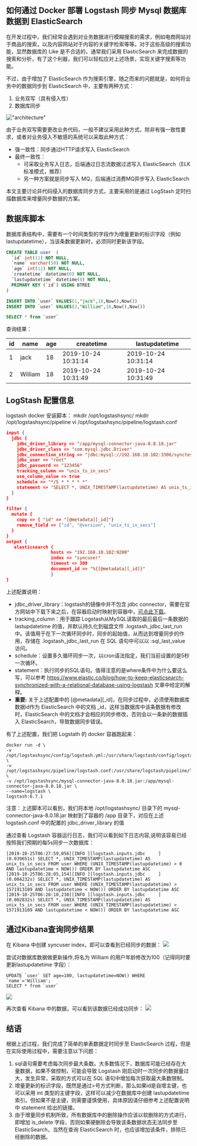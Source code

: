 ## 如何通过 Docker 部署 Logstash 同步 Mysql 数据库数据到 ElasticSearch

在开发过程中，我们经常会遇到对业务数据进行模糊搜索的需求，例如电商网站对于商品的搜索，以及内容网站对于内容的关键字检索等等。对于这些高级的搜索功能，显然数据库的 Like 是不合适的，通常我们采用 ElasticSearch 来完成数据的搜索和分析，有了这个利器，我们可以轻松应对上述场景，实现关键字搜索等功能。

不过，由于增加了 ElasticSearch 作为搜索引擎，随之而来的问题就是，如何将业务中的数据同步到 ElasticSearch 中，主要有两种方式：
1. 业务双写（具有侵入性）
2. 数据库同步 

!["architecture"](../img/logstash_architecture.png)

由于业务双写需要更改业务代码，一般不建议采用此种方式，除非有强一致性要求，或者对业务侵入不敏感的系统可以采取此种方式：
+ 强一致性：同步通过HTTP请求写入 ElasticSearch
+ 最终一致性：
    + 可采取业务写入日志，后端通过日志流数据过滤写入 ElasticSearch（ELK标准模式，推荐）
    + 另一种方案就是同步写入 MQ，后端通过消费MQ异步写入 ElasticSearch

本文主要讨论非代码侵入的数据库同步方式，主要采用的是通过 LogStash 定时扫描数据库来增量同步数据的方案。

## 数据库脚本
数据库表结构中，需要有一个时间类型的字段作为增量更新的标识字段（例如 lastupdatetime），当该条数据更新时，必须同时更新该字段。

``` sql
CREATE TABLE user  (
  `id` int(11) NOT NULL,
  `name` varchar(50) NOT NULL,
  `age` int(11) NOT NULL,
  `createtime` datetime(0) NOT NULL,
  `lastupdatetime` datetime(0) NOT NULL,
  PRIMARY KEY (`id`) USING BTREE
) 

INSERT INTO `user` VALUES(1,"jack",18,Now(),Now())
INSERT INTO `user` VALUES(2,"William",18,Now(),Now())

SELECT * from `user`
```
查询结果：

|id|name|age|createtime|lastupdatetime|
|--|--|--|--|--|
|1|jack|18|2019-10-24 10:31:14|2019-10-24 10:31:14|
|2|William|	18|2019-10-24 10:31:49|2019-10-24 10:31:49|

## LogStash 配置信息
logstash docker 安装脚本：
mkdir /opt/logstashsync/
mkdir /opt/logstashsync/pipeline
vi /opt/logstashsync/pipeline/logstash.conf

``` json
input {
  jdbc {
    jdbc_driver_library => "/app/mysql-connector-java-8.0.18.jar"
    jdbc_driver_class => "com.mysql.jdbc.Driver"
    jdbc_connection_string => "jdbc:mysql://192.168.10.102:3306/synctest"
    jdbc_user => "root"
    jdbc_password => "123456"
    tracking_column => "unix_ts_in_secs"
    use_column_value => true
    schedule => "*/5 * * * * *" 
    statement => "SELECT *, UNIX_TIMESTAMP(lastupdatetime) AS unix_ts_in_secs FROM user WHERE (UNIX_TIMESTAMP(lastupdatetime) > :sql_last_value AND lastupdatetime < NOW()) ORDER BY lastupdatetime ASC"
  }
}

filter {
  mutate {
    copy => { "id" => "[@metadata][_id]"} 
    remove_field => ["id", "@version", "unix_ts_in_secs"]
  }
}
output {
   elasticsearch {
                 hosts => "192.168.10.102:9200"
                 index => "syncuser"
                 timeout => 300
                 document_id => "%{[@metadata][_id]}" 
                 }
}
```
上述配置说明：
+ jdbc_driver_library：logstash的镜像中并不包含 jdbc connector，需要在官方网站中下载下来之后，在容器启动时映射到容器中，[可点此下载](https://dev.mysql.com/downloads/connector/j/)。
&nbsp;
+ tracking_column：用于跟踪 Logstash从MySQL读取的最后最后一条数据的 lastupdatetime 的值，并默认持久化到磁盘文件 .logstash_jdbc_last_run 中。该值用于在下一次循环同步时，同步的起始值，从而达到增量同步的作用，存储在 .logstash_jdbc_last_run 在 SQL 语句中可以以 :sql_last_value 访问。
&nbsp;
+ schedule：设置多久循环同步一次，以cron语法指定，我们当前设置的是5秒一次循环。
&nbsp;
+ statement：执行同步的SQL语句。值得注意的是where条件中为什么要这么写，可以参考 https://www.elastic.co/blog/how-to-keep-elasticsearch-synchronized-with-a-relational-database-using-logstash 文章中给定的解释。
&nbsp;
+ **重要:** 关于上述配置中的 [@metadata][_id]，在同步过程中，必须使用数据库数据id作为 ElasticSearch 中的文档 _id，这样当数据库中该条数据有修改时，ElasticSearch 中的文档才会相应的同步修改，否则会以一条新的数据插入 ElasticSearch，导致数据同步错误。

有了上述配置，我们把 Logstath 的 docker 容器跑起来：
```
docker run -d \
-v /opt/logstashsync/config/logstash.yml:/usr/share/logstash/config/logstash.yml \
-v /opt/logstashsync/pipeline/logstash.conf:/usr/share/logstash/pipeline/logstash.conf \
-v /opt/logstashsync/mysql-connector-java-8.0.18.jar:/app/mysql-connector-java-8.0.18.jar \
--name=logstash \
logstash:6.7.1
```
注意：上述脚本可以看到，我们将本地 /opt/logstashsync/ 目录下的 mysql-connector-java-8.0.18.jar 映射到了容器的 /app 目录下，对应在上述 logstash.conf 中的配置的 jdbc_driver_library 的值

通过查看 Logstash 容器运行日志，我们可以看到如下日志内容,说明该容易已经按照我们预期的每5s同步一次数据库：
```
[2019-10-25T06:27:59,056][INFO ][logstash.inputs.jdbc     ] (0.039651s) SELECT *, UNIX_TIMESTAMP(lastupdatetime) AS unix_ts_in_secs FROM user WHERE (UNIX_TIMESTAMP(lastupdatetime) > 0 AND lastupdatetime < NOW()) ORDER BY lastupdatetime ASC
[2019-10-25T06:28:05,154][INFO ][logstash.inputs.jdbc     ] (0.004232s) SELECT *, UNIX_TIMESTAMP(lastupdatetime) AS unix_ts_in_secs FROM user WHERE (UNIX_TIMESTAMP(lastupdatetime) > 1571913109 AND lastupdatetime < NOW()) ORDER BY lastupdatetime ASC
[2019-10-25T06:28:10,230][INFO ][logstash.inputs.jdbc     ] (0.002832s) SELECT *, UNIX_TIMESTAMP(lastupdatetime) AS unix_ts_in_secs FROM user WHERE (UNIX_TIMESTAMP(lastupdatetime) > 1571913109 AND lastupdatetime < NOW()) ORDER BY lastupdatetime ASC

```
## 通过Kibana查询同步结果
在 Kibana 中创建 syncuser index，即可以查看到已经同步的数据：
![](../img/logstash_kibana1.png)

尝试对数据库数据做更新操作,将名为 William 的用户年龄修改为100（记得同时要更新lastupdatetime 字段）：
```
UPDATE `user` SET age=100, lastupdatetime=NOW() WHERE `name`='William';
SELECT * from `user`
```
![](../img/logstash_mysql1.png)

再次查看 Kibana 中的数据，可以看到该数据已经成功同步：
![](../img/logstash_kibana2.png)

## 结语
根据上述过程，我们完成了简单的单表数据定时同步至 ElasticSearch 过程，但是在实际使用过程中，需要注意以下问题：
1. sql语句需要考虑每次同步最大条数。大多数情况下，数据库可能已经存在大量数据，如果不做控制，可能会导致 Logstash 刚启动时一次同步的数据量过大，发生异常，采取的方式可以在 SQL 语句中增加每次获取最大条数限制。
2. 增量更新的标识字段，既然是通过>号方式判断，那么如果id是自增主键，也可以采用 int 类型的主键字段，这样可以减少在数据库中创建 lastupdatetime 索引。但如果不是主键，则需要谨慎使用，具体原因请仔细参考上述配置说明中 statement 给出的链接。
3. 由于增量同步机制所致，所有数据库中的删除操作应该以软删除的方式进行，即增加 is_delete 字段，否则如果硬删除会导致该条数据状态无法同步至 ElasticSearch，当然在查询 ElasticSearch 时，也应该增加该条件，排除已经删除的数据。